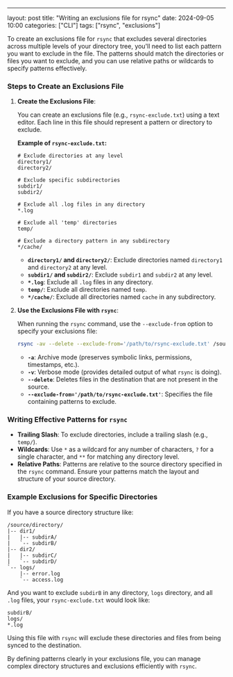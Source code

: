 ---
layout: post
title: "Writing an exclusions file for rsync"
date: 2024-09-05 10:00
categories: ["CLI"]
tags: ["rsync", "exclusions"]

To create an exclusions file for `rsync` that excludes several directories across multiple levels of your directory tree, you'll need to list each pattern you want to exclude in the file. The patterns should match the directories or files you want to exclude, and you can use relative paths or wildcards to specify patterns effectively.

### Steps to Create an Exclusions File

1. **Create the Exclusions File**:

   You can create an exclusions file (e.g., `rsync-exclude.txt`) using a text editor. Each line in this file should represent a pattern or directory to exclude.

   **Example of `rsync-exclude.txt`:**
   ```
   # Exclude directories at any level
   directory1/
   directory2/

   # Exclude specific subdirectories
   subdir1/
   subdir2/

   # Exclude all .log files in any directory
   *.log

   # Exclude all 'temp' directories
   temp/

   # Exclude a directory pattern in any subdirectory
   */cache/
   ```

   - **`directory1/` and `directory2/`**: Exclude directories named `directory1` and `directory2` at any level.
   - **`subdir1/` and `subdir2/`**: Exclude `subdir1` and `subdir2` at any level.
   - **`*.log`**: Exclude all `.log` files in any directory.
   - **`temp/`**: Exclude all directories named `temp`.
   - **`*/cache/`**: Exclude all directories named `cache` in any subdirectory.

2. **Use the Exclusions File with `rsync`**:

   When running the `rsync` command, use the `--exclude-from` option to specify your exclusions file:

   ```bash
   rsync -av --delete --exclude-from='/path/to/rsync-exclude.txt' /source/directory/ /destination/directory/
   ```

   - **`-a`**: Archive mode (preserves symbolic links, permissions, timestamps, etc.).
   - **`-v`**: Verbose mode (provides detailed output of what `rsync` is doing).
   - **`--delete`**: Deletes files in the destination that are not present in the source.
   - **`--exclude-from='/path/to/rsync-exclude.txt'`**: Specifies the file containing patterns to exclude.

### Writing Effective Patterns for `rsync`

- **Trailing Slash**: To exclude directories, include a trailing slash (e.g., `temp/`).
- **Wildcards**: Use `*` as a wildcard for any number of characters, `?` for a single character, and `**` for matching any directory level.
- **Relative Paths**: Patterns are relative to the source directory specified in the `rsync` command. Ensure your patterns match the layout and structure of your source directory.

### Example Exclusions for Specific Directories

If you have a source directory structure like:

```
/source/directory/
|-- dir1/
|   |-- subdirA/
|   `-- subdirB/
|-- dir2/
|   |-- subdirC/
|   `-- subdirD/
`-- logs/
    |-- error.log
    `-- access.log
```

And you want to exclude `subdirB` in any directory, `logs` directory, and all `.log` files, your `rsync-exclude.txt` would look like:

```plaintext
subdirB/
logs/
*.log
```

Using this file with `rsync` will exclude these directories and files from being synced to the destination.

By defining patterns clearly in your exclusions file, you can manage complex directory structures and exclusions efficiently with `rsync`.

